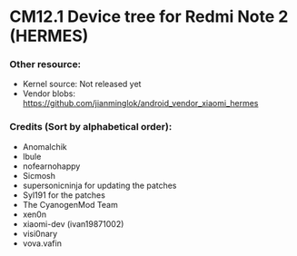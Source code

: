 # CM12.1 Device tree for Redmi Note 2 (HERMES)

### Other resource:
  - Kernel source: Not released yet
  - Vendor blobs: https://github.com/jianminglok/android_vendor_xiaomi_hermes

### Credits (Sort by alphabetical order):
  - Anomalchik
  - lbule
  - nofearnohappy
  - Sicmosh
  - supersonicninja for updating the patches
  - Syl191 for the patches
  - The CyanogenMod Team
  - xen0n
  - xiaomi-dev (ivan19871002)
  - visi0nary
  - vova.vafin


